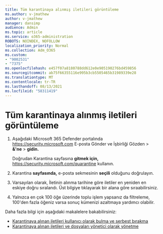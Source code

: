 ```yaml
---
title: Tüm karantinaya alınmış iletileri görüntüleme
ms.author: v-jmathew
author: v-jmathew
manager: dansimp
audience: Admin
ms.topic: article
ms.service: o365-administration
ROBOTS: NOINDEX, NOFOLLOW
localization_priority: Normal
ms.collection: Adm_O365
ms.custom:
- "9002531"
- "7375"
ms.openlocfilehash: e457f07a8180788dd612e0e905190276bd459856
ms.sourcegitcommit: ab75f66355116e995b3cb5505465b31989339e28
ms.translationtype: MT
ms.contentlocale: tr-TR
ms.lasthandoff: 08/13/2021
ms.locfileid: "58311419"
---
```

# <a name="view-all-quarantined-messages"></a>Tüm karantinaya alınmış iletileri görüntüleme

1. Aşağıdaki Microsoft 365 Defender portalında <https://security.microsoft.com> E-posta Gönder ve İşbirliği Gözden  \> **&'ne** \> **gidin.**

   Doğrudan Karantina sayfasına **gitmek için,** <https://security.microsoft.com/quarantine> kullanın.

2. Karantina **sayfasında,** e-posta sekmesinin **seçili** olduğunu doğrulayın.
3. Varsayılan olarak, İletinin alınma tarihine göre iletiler en yeniden en eskiye doğru sıralandı. Üst bilgiye tıklayarak bir alana göre sıraabilirsiniz.
4. Yalnızca en çok 100 öğe üzerinde toplu işlem yapsanız da filtreleme, 100'den fazla öğeniz varsa sonuç kümenizi azaltmaya yardımcı olabilir.

Daha fazla bilgi için aşağıdaki makalelere bakabilirsiniz:

- [Karantinaya alınan iletileri kullanıcı olarak bulma ve serbest bırakma](https://docs.microsoft.com/microsoft-365/security/office-365-security/find-and-release-quarantined-messages-as-a-user)
- [Karantinaya alınan iletileri ve dosyaları yönetici olarak yönetme](https://docs.microsoft.com/microsoft-365/security/office-365-security/manage-quarantined-messages-and-files)
